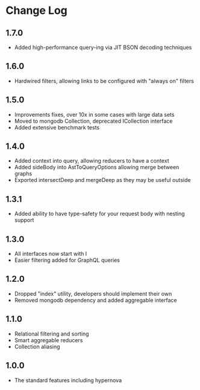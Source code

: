 # Change Log

## 1.7.0

- Added high-performance query-ing via JIT BSON decoding techniques

## 1.6.0

- Hardwired filters, allowing links to be configured with "always on" filters

## 1.5.0

- Improvements fixes, over 10x in some cases with large data sets
- Moved to mongodb Collection, deprecated ICollection interface
- Added extensive benchmark tests

## 1.4.0

- Added context into query, allowing reducers to have a context
- Added sideBody into AstToQueryOptions allowing merge between graphs
- Exported intersectDeep and mergeDeep as they may be useful outside

## 1.3.1

- Added ability to have type-safety for your request body with nesting support

## 1.3.0

- All interfaces now start with I
- Easier filtering added for GraphQL queries

## 1.2.0

- Dropped "index" utility, developers should implement their own
- Removed mongodb dependency and added aggregable interface

## 1.1.0

- Relational filtering and sorting
- Smart aggregable reducers
- Collection aliasing

## 1.0.0

- The standard features including hypernova
